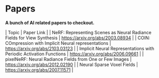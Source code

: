 # Papers

**A bunch of AI related papers to checkout.**

| Topic | Paper Link |
| NeRF: Representing Scenes as Neural Radiance Fields for View Synthesis | https://arxiv.org/abs/2003.08934 |
| COIN: COmpression with Implicit Neural representations | https://arxiv.org/abs/2103.03123 |
| Implicit Neural Representations with Periodic Activation Functions | https://arxiv.org/abs/2006.09661 |
| pixelNeRF: Neural Radiance Fields from One or Few Images | https://arxiv.org/abs/2012.02190 |
| Neural Sparse Voxel Fields | https://arxiv.org/abs/2007.11571 |
